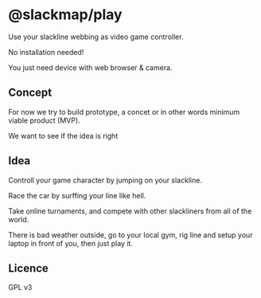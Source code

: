 # @slackmap/play
Use your slackline webbing as video game controller. 

No installation needed!

You just need device with web browser & camera.

## Concept
For now we try to build prototype, a concet or in other words minimum viable product (MVP).

We want to see if the idea is right 

## Idea
Controll your game character by jumping on your slackline.

Race the car by surffing your line like hell.

Take online turnaments, and compete with other slackliners from all of the world.

There is bad weather outside, go to your local gym, rig line and setup your laptop in front of you, then just play it.

## Licence
GPL v3




